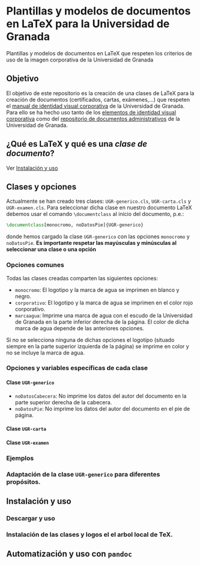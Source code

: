 # Plantillas y modelos de documentos en LaTeX para la Universidad de Granada

Plantillas y modelos de documentos en LaTeX que respeten los criterios de uso de la imagen corporativa de la Universidad de Granada

## Objetivo

El objetivo de este repositorio es la creación de una clases de LaTeX para la creación de documentos (certificados, cartas, exámenes,...) que respeten el [manual de identidad visual corporativa](https://secretariageneral.ugr.es/sites/webugr/secretariageneral/public/inline-files/Manual_IVC_UGR_1.pdf) de la Universidad de Granada. Para ello se ha hecho uso tanto de los [elementos de identidad visual corporativa](https://secretariageneral.ugr.es/informacion/servicios/identidad-visual/descarga) como del [repositorio de documentos administrativos](https://institucional.ugr.es/areas/coordinacion-y-proyectos/proyectos/homogeneizacion/documentos-administrativos/repositorio) de la Universidad de Granada.

## ¿Qué es LaTeX y qué es una *clase de documento*?

Ver [Instalación y uso](#instalacion-y-uso)

## Clases y opciones
Actualmente se han creado tres clases: `UGR-generico.cls`, `UGR-carta.cls` y `UGR-examen.cls`. Para seleccionar dicha clase en nuestro documento LaTeX debemos usar el comando `\documentclass` al inicio del documento, p.e.:
```tex
\documentclass[monocromo, noDatosPie]{UGR-generico}
```
donde hemos cargado la clase `UGR-generico` con las opciones `monocromo` y `noDatosPie`. **Es importante respetar las mayúsculas y minúsculas al seleccionar una clase o una opción**

### Opciones comunes
Todas las clases creadas comparten las siguientes opciones:
- `monocromo`: El logotipo y la marca de agua se imprimen en blanco y negro.
- `corporativo`: El logotipo y la marca de agua se imprimen en el color rojo corporativo.
- `marcaagua`: Imprime una marca de agua con el escudo de la Universidad de Granada en la parte inferior derecha de la página. El color de dicha marca de agua depende de las anteriores opciones.

Si no se selecciona ninguna de dichas opciones el logotipo (situado siempre en la parte superior izquierda de la página) se imprime en color y no se incluye la marca de agua.
### Opciones y variables específicas de cada clase

#### Clase `UGR-generico`
- `noDatosCabecera`: No imprime los datos del autor del documento en la parte superior derecha de la cabecera.
- `noDatosPie`: No imprime los datos del autor del documento en el pie de página.

#### Clase `UGR-carta`
#### Clase `UGR-examen`

### Ejemplos

### Adaptación de la clase `UGR-generico` para diferentes propósitos.

## Instalación y uso

### Descargar y uso

### Instalación de las clases y logos el el arbol local de TeX.

## Automatización y uso con `pandoc`

